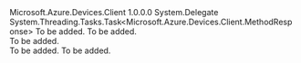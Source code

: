<Type Name="MethodCallback" FullName="Microsoft.Azure.Devices.Client.MethodCallback">
  <TypeSignature Language="C#" Value="public delegate System.Threading.Tasks.Task&lt;Microsoft.Azure.Devices.Client.MethodResponse&gt; MethodCallback(MethodRequest methodRequest, object userContext);" />
  <TypeSignature Language="ILAsm" Value=".class public auto ansi sealed MethodCallback extends System.MulticastDelegate" />
  <TypeSignature Language="DocId" Value="T:Microsoft.Azure.Devices.Client.MethodCallback" />
  <TypeSignature Language="VB.NET" Value="Public Delegate Function MethodCallback(methodRequest As MethodRequest, userContext As Object) As Task(Of MethodResponse) " />
  <TypeSignature Language="F#" Value="type MethodCallback = delegate of MethodRequest * obj -&gt; Task&lt;MethodResponse&gt;" />
  <AssemblyInfo>
    <AssemblyName>Microsoft.Azure.Devices.Client</AssemblyName>
    <AssemblyVersion>1.0.0.0</AssemblyVersion>
  </AssemblyInfo>
  <Base>
    <BaseTypeName>System.Delegate</BaseTypeName>
  </Base>
  <Parameters>
    <Parameter Name="methodRequest" Type="Microsoft.Azure.Devices.Client.MethodRequest" />
    <Parameter Name="userContext" Type="System.Object" />
  </Parameters>
  <ReturnValue>
    <ReturnType>System.Threading.Tasks.Task&lt;Microsoft.Azure.Devices.Client.MethodResponse&gt;</ReturnType>
  </ReturnValue>
  <Docs>
    <param name="methodRequest">To be added.</param>
    <param name="userContext">To be added.</param>
    <summary>To be added.</summary>
    <returns>To be added.</returns>
    <remarks>To be added.</remarks>
  </Docs>
</Type>